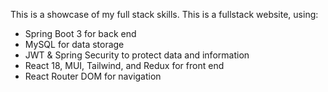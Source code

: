 This is a showcase of my full stack skills. This is a fullstack website, using:
- Spring Boot 3 for back end
- MySQL for data storage
- JWT & Spring Security to protect data and information
- React 18, MUI, Tailwind, and Redux for front end
- React Router DOM for navigation